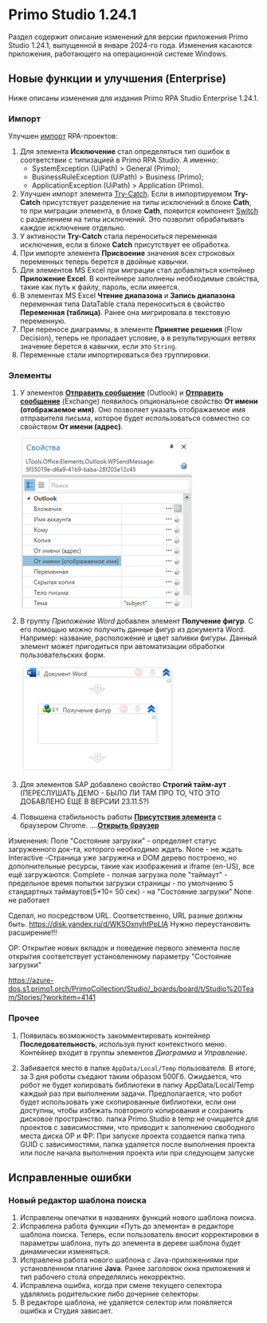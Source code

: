  # Primo Studio 1.24.1

Раздел содержит описание изменений для версии приложения Primo Studio 1.24.1, выпущенной в январе 2024-го года. Изменения касаются приложения, работающего на операционной системе Windows.

## Новые функции и улучшения (Enterprise)

Ниже описаны изменения для издания Primo RPA Studio Enterprise 1.24.1.


### Импорт

Улучшен [импорт](https://docs.primo-rpa.ru/primo-rpa/primo-studio/tools/import) RPA-проектов: 
1. Для элемента **Исключение** стал определяться тип ошибок в соответствии с типизацией в Primo RPA Studio. А именно:
   * SystemException (UiPath) > General (Primo);
   * BusinessRuleException (UiPath) > Business (Primo);
   * ApplicationException (UiPath) > Application (Primo).
1. Улучшен импорт элемента [Try-Catch](https://docs.primo-rpa.ru/primo-rpa/g_elements/el_basic/els_logic/el_logic_trycatch). Если в импортируемом **Try-Catch** присутствует разделение на типы исключений в блоке **Cath**, то при миграции элемента, в блоке **Cath**, появится компонент [Switch](https://docs.primo-rpa.ru/primo-rpa/g_elements/el_basic/els_logic/el_logic_switch) с разделением на типы исключений. Это позволит обрабатывать каждое исключение отдельно.
1. У активности **Try-Catch** стала переноситься переменная исключения, если в блоке **Catch** присутствует ее обработка.
1. При импорте элемента **Присвоение** значения всех строковых переменных теперь берется в двойные кавычки.
1. Для элементов MS Excel при миграции стал добавляться контейнер **Приложение Excel**. В контейнере заполнены необходимые свойства, такие как путь к файлу, пароль, если имеется. 
1. В элементах MS Excel **Чтение диапазона** и **Запись диапазона** переменная типа DataTable стала переноситься в свойство **Переменная (таблица)**. Ранее она мигрировала в текстовую переменную. 
1. При переносе диаграммы, в элементе **Принятие решения** (Flow Decision), теперь не пропадает условие, а в результирующих ветвях значение берется в кавычки, если это `String`.
1. Переменные стали импортироваться без группировки. 


### Элементы

1. У элементов [**Отправить сообщение**](https://docs.primo-rpa.ru/primo-rpa/g_elements/el_basic/els_outlook/el_outlook_sendmail) (Outlook) и [**Отправить сообщение**](https://docs.primo-rpa.ru/primo-rpa/g_elements/el_basic/els_mail/els_exchange/el_send) (Exchange) появилось опциональное свойство **От имени (отображаемое имя)**. Оно позволяет указать отображаемое имя отправителя письма, которое будет использоваться совместно со свойством **От имени (адрес)**.

   ![](<../../.gitbook/assets1/outlook-new-parameter.png>)
 
1. В группу *Приложение Word* добавлен элемент **Получение фигур**. С его помощью можно получить данные фигур из документа Word. Например: название, расположение и цвет заливки фигуры. Данный элемент может пригодиться при автоматизации обработки пользовательских форм.

   ![](<../../.gitbook/assets1/word-get-shapes.png>)


1. Для элементов SAP добавлено свойство **Строгий тайм-аут** .  (ПЕРЕСЛУШАТЬ ДЕМО - БЫЛО ЛИ ТАМ ПРО ТО, ЧТО ЭТО ДОБАВЛЕНО ЕЩЕ В ВЕРСИИ 23.11.5?)
1. Повышена стабильность работы [**Присутствия элемента**](https://docs.primo-rpa.ru/primo-rpa/g_elements/el_basic/els_uiinteraction/el_exists) с браузером Chrome. ....[**Открыть браузер**](https://docs.primo-rpa.ru/primo-rpa/g_elements/el_basic/els_browser/el_browser_open)

Изменения:
Поле "Состояние загрузки" - определяет статус загруженного док-та, которого необходимо ждать.
None - не ждать
Interactive -Страница уже загружена и DOM дерево построено, но дополнительные ресурсы, такие как изображения и iframe (en-US), все ещё загружаются.
Complete - полная загрузка
 поле "таймаут" - предельное время попытки загрузки страницы - по умолчанию 5 стандартных таймаутов(5*10= 50 сек) - на "Состояние загрузки" None не работает

 Сделал, но посредством URL. Соответственно, URL разные должны быть. https://disk.yandex.ru/d/WK5OxnyhtPpLlA
Нужно переустановить расширение!!!

ОР: Открытие новых вкладок и поведение первого элемента после открытия соответствует установленному параметру "Состояние загрузки"
 
https://azure-dos.s1.primo1.orch/PrimoCollection/Studio/_boards/board/t/Studio%20Team/Stories/?workitem=4141

   

### Прочее

1. Появилась возможность закомментировать контейнер **Последовательность**, используя пункт контекстного меню. Контейнер входит в группы элементов *Диаграмма* и *Управление*.

1. Забивается место в папке `AppData/Local/Temp` пользователя. В итоге, за 3 дня роботы съедают таким образом 500Гб.
   Ожидается, что робот не будет копировать библиотеки в папку AppData/Local/Temp каждый раз при выполнении задачи. Предполагается, что робот будет использовать уже скопированные библиотеки, если они доступны, чтобы избежать повторного копирования и сохранить дисковое пространство.
   папка Primo.Studio в temp не очищается для проектов с зависимостями, что приводит к заполнению свободного места диска 
ОР и ФР:  При запуске проекта создается папка типа GUID с зависимостями, папка удаляется после выполнения проекта или после начала выполнения проекта или при следующем запуске






## Исправленные ошибки 

### Новый редактор шаблона поиска

1. Исправлены опечатки в названиях функций нового шаблона поиска. 
1. Исправлена работа функции «Путь до элемента» в редакторе шаблона поиска. Теперь, если пользователь вносит корректировки в параметры шаблона, путь до элемента в дереве шаблона будет динамически изменяться. 
1. Исправлена работа нового шаблона с Java-приложениями при установленном плагине **Java**. Ранее заголовок окна приложения и тип рабочего стола определялись некорректно.
1. Исправлена ошибка, когда при смене текущего селектора удалялись родительские либо дочерние селекторы.
1. В редакторе шаблона, не удаляется селектор или появляется ошибка и Студия зависает.
